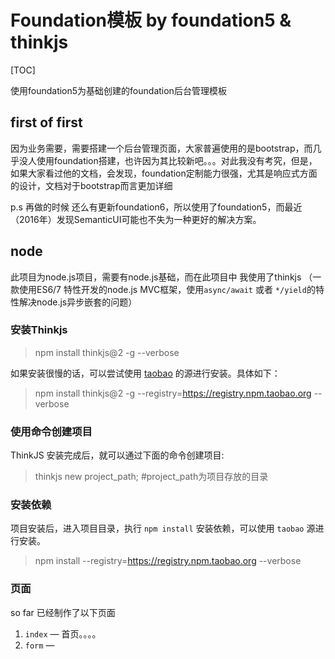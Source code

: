 # Foundation模板 by foundation5 & thinkjs 



[TOC]

使用foundation5为基础创建的foundation后台管理模板



## first of first

因为业务需要，需要搭建一个后台管理页面，大家普遍使用的是bootstrap，而几乎没人使用foundation搭建，也许因为其比较新吧。。。对此我没有考究，但是，如果大家看过他的文档，会发现，foundation定制能力很强，尤其是响应式方面的设计，文档对于bootstrap而言更加详细



p.s 再做的时候 还么有更新foundation6，所以使用了foundation5，而最近（2016年）发现SemanticUI可能也不失为一种更好的解决方案。

## node

此项目为node.js项目，需要有node.js基础，而在此项目中 我使用了thinkjs （一款使用ES6/7 特性开发的node.js MVC框架，使用`async/await` 或者 `*/yield`的特性解决node.js异步嵌套的问题）



### 安装Thinkjs

> npm install thinkjs@2 -g --verbose

如果安装很慢的话，可以尝试使用 [taobao](http://npm.taobao.org/) 的源进行安装。具体如下：

> npm install thinkjs@2 -g --registry=https://registry.npm.taobao.org --verbose

### 使用命令创建项目

ThinkJS 安装完成后，就可以通过下面的命令创建项目:

> thinkjs new project_path; #project_path为项目存放的目录

### 安装依赖

项目安装后，进入项目目录，执行 `npm install` 安装依赖，可以使用 `taobao` 源进行安装。

> npm install --registry=https://registry.npm.taobao.org --verbose







### 页面

so far 已经制作了以下页面

1. `index` — 首页。。。。
2. `form` — 